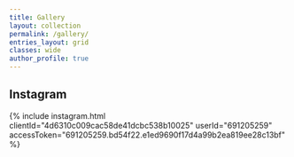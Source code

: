 ```yaml
---
title: Gallery
layout: collection
permalink: /gallery/
entries_layout: grid
classes: wide
author_profile: true
---
```

## Instagram
{% include instagram.html clientId="4d6310c009cac58de41dcbc538b10025" userId="691205259" accessToken="691205259.bd54f22.e1ed9690f17d4a99b2ea819ee28c13bf" %}
